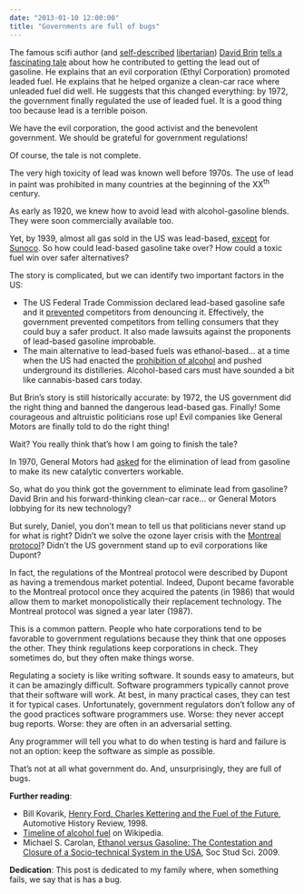 ```yaml
---
date: "2013-01-10 12:00:00"
title: "Governments are full of bugs"
---
```




The famous scifi author (and [self-described](https://www.youtube.com/watch?feature=player_embedded&#038;v=SCouYdxesKI#at=56) [libertarian](https://en.wikipedia.org/wiki/Libertarianism)) [David Brin](https://en.wikipedia.org/wiki/David_Brin) [tells a fascinating tale](http://davidbrin.blogspot.ca/2013/01/getting-lead-out-quirky-tale-of-saving.html) about how he contributed to getting the lead out of gasoline. He explains that an evil corporation (Ethyl Corporation) promoted leaded fuel. He explains that he helped organize a clean-car race where unleaded fuel did well. He suggests that this changed everything: by 1972, the government finally regulated the use of leaded fuel. It is a good thing too because lead is a terrible poison.

We have the evil corporation, the good activist and the benevolent government. We should be grateful for government regulations!

Of course, the tale is not complete.

The very high toxicity of lead was known well before 1970s. The use of lead in paint was prohibited in many countries at the beginning of the XX<sup>th</sup> century.

As early as 1920, we knew how to avoid lead with alcohol-gasoline blends. They were soon commercially available too.

Yet, by 1939, almost all gas sold in the US was lead-based, [except](http://66.147.244.135/~enviror4/about/ethyl-leaded-gasoline/lead-history-timeline/) for [Sunoco](https://en.wikipedia.org/wiki/Sunoco). So how could lead-based gasoline take over? How could a toxic fuel win over safer alternatives?

The story is complicated, but we can identify two important factors in the US:

- The US Federal Trade Commission declared lead-based gasoline safe and it [prevented](http://www.studebaker-info.org/Fuel/additives/ethylconflict.html) competitors from denouncing it. Effectively, the government prevented competitors from telling consumers that they could buy a safer product. It also made lawsuits against the proponents of lead-based gasoline improbable.
- The main alternative to lead-based fuels was ethanol-based&hellip; at a time when the US had enacted the [prohibition of alcohol](https://en.wikipedia.org/wiki/Prohibition) and pushed underground its distilleries. Alcohol-based cars must have sounded a bit like cannabis-based cars today.


But Brin&rsquo;s story is still historically accurate: by 1972, the US government did the right thing and banned the dangerous lead-based gas. Finally! Some courageous and altruistic politicians rose up! Evil companies like General Motors are finally told to do the right thing!

Wait? You really think that&rsquo;s how I am going to finish the tale?

In 1970, General Motors had [asked](http://66.147.244.135/~enviror4/about/ethyl-leaded-gasoline/lead-history-timeline/) for the elimination of lead from gasoline to make its new catalytic converters workable.

So, what do you think got the government to eliminate lead from gasoline? David Brin and his forward-thinking clean-car race&hellip; or General Motors lobbying for its new technology?

But surely, Daniel, you don&rsquo;t mean to tell us that politicians never stand up for what is right? Didn&rsquo;t we solve the ozone layer crisis with the [Montreal protocol](https://en.wikipedia.org/wiki/Montreal_Protocol)? Didn&rsquo;t the US government stand up to evil corporations like Dupont?

In fact, the regulations of the Montreal protocol were described by Dupont as having a tremendous market potential. Indeed, Dupont became favorable to the Montreal protocol once they acquired the patents (in 1986) that would allow them to market monopolistically their replacement technology. The Montreal protocol was signed a year later (1987).

This is a common pattern. People who hate corporations tend to be favorable to government regulations because they think that one opposes the other. They think regulations keep corporations in check. They sometimes do, but they often make things worse.

Regulating a society is like writing software. It sounds easy to amateurs, but it can be amazingly difficult. Software programmers typically cannot prove that their software will work. At best, in many practical cases, they can test it for typical cases. Unfortunately, government regulators don&rsquo;t follow any of the good practices software programmers use. Worse: they never accept bug reports. Worse: they are often in an adversarial setting.

Any programmer will tell you what to do when testing is hard and failure is not an option: keep the software as simple as possible.

That&rsquo;s not at all what government do. And, unsurprisingly, they are full of bugs.

__Further reading__:

- Bill Kovarik, [Henry Ford, Charles Kettering and the Fuel of the Future](http://www.environmentalhistory.org/billkovarik/research/henry-ford-charles-kettering-and-the-fuel-of-the-future/), Automotive History Review, 1998.
- [Timeline of alcohol fuel](https://en.wikipedia.org/wiki/Timeline_of_alcohol_fuel) on Wikipedia.
- Michael S. Carolan, [Ethanol versus Gasoline: The Contestation and Closure of a Socio-technical System in the USA](http://sss.sagepub.com/content/39/3/421.short), Soc Stud Sci. 2009.


__Dedication__: This post is dedicated to my family where, when something fails, we say that is has a bug.

